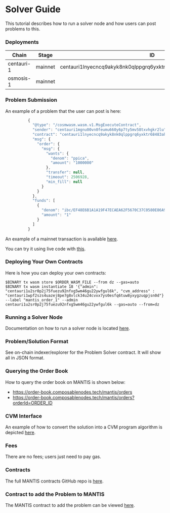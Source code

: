 # Solver Guide
This tutorial describes how to run a solver node and how users can post problems to this.

### Deployments

| **Chain** | **Stage** | **ID** |
| -------- | -------- | -------- |
| centauri-1     | mainnet     | centauri1lnyecncq9akyk8nk0qlppgrq6yxktr68483ahryn457x9ap4ty2sthjcyt    |
| osmosis-1     | mainnet     |      |


### Problem Submission
An example of a problem that the user can post is here:
```js
          {
            "@type": "/cosmwasm.wasm.v1.MsgExecuteContract",
            "sender": "centauri1mgnu00vn0feumu660y6p7ty5mv58txvhgkr2lu",
            "contract": "centauri1lnyecncq9akyk8nk0qlppgrq6yxktr68483ahryn457x9ap4ty2sthjcyt",
            "msg": {
              "order": {
                "msg": {
                  "wants": {
                    "denom": "ppica",
                    "amount": "1000000"
                  },
                  "transfer": null,
                  "timeout": 2506928,
                  "min_fill": null
                }
              }
            },
            "funds": [
              {
                "denom": "ibc/EF48E6B1A1A19F47ECAEA62F5670C37C0580E86A9E88498B7E393EB6F49F33C0",
                "amount": "1"
              }
            ]
          }
```

An example of a mainnet transaction is available [here](https://ping.pub/composable/tx/CA9489EC961BA97AB514A74EEC6BF3B6CD9900C00A031AA3BB80DC343CE85F2D).

You can try it using live code with [this](https://github.com/ComposableFi/composable/blob/main/code/cvm/mantis.ts).

### Deploying Your Own Contracts
Here is how you can deploy your own contracts:
```
$BINARY tx wasm store $ORDER_WASM_FILE --from dz --gas=auto
$BINARY tx wasm instantiate 18 '{"admin": "centauri1u2sr0p2j75fuezu92nfxg5wm46gu22ywfgul6k", "cvm_address" : "centauri1wpf2szs4uazej8pe7g8vlck34u24cvxx7ys0esfq6tuw8yxygzuqpjsn0d"}' --label "mantis_order_1" --admin centauri1u2sr0p2j75fuezu92nfxg5wm46gu22ywfgul6k --gas=auto --from=dz
```
### Running a Solver Node
Documentation on how to run a solver node is located [here](https://github.com/ComposableFi/composable/blob/06b2b265a4fb0e866faaf76af4ab94ba580560dd/docs/docs/technology/mantis/solver-tutorial.md#L4). 

### Problem/Solution Format
See on-chain indexer/explorer for the Problem Solver contract. It will show all in JSON format.

### Querying the Order Book
How to query the order book on MANTIS is shown below:
- https://order-book.composablenodes.tech/mantis/orders
- https://order-book.composablenodes.tech/mantis/orders?orderId=ORDER_ID 

### CVM Interface
An example of how to convert the solution into a CVM program algorithm is depicted [here](https://github.com/ComposableFi/composable/blob/main/tests/examples/cvm.ts).

### Fees
There are no fees; users just need to pay gas. 

### Contracts
The full MANTIS contracts GitHub repo is [here](https://github.com/ComposableFi/cvm/tree/main/contracts/cosmwasm/order).

### Contract to add the Problem to MANTIS
The MANTIS contract to add the problem can be viewed [here](https://github.com/ComposableFi/composable/blob/main/code/cvm/mantis.ts).
